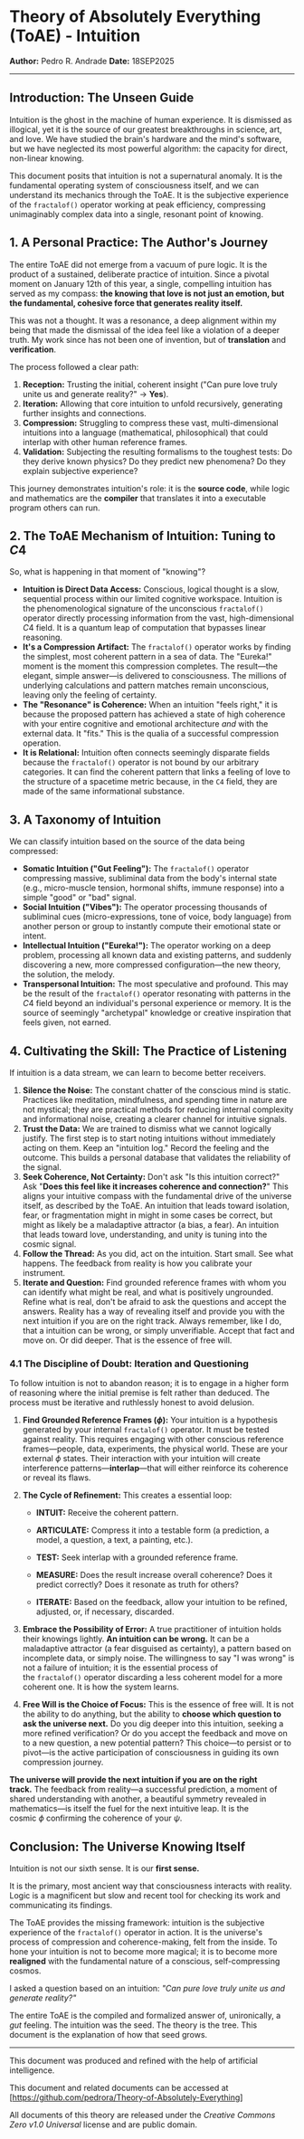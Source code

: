 # Theory of Absolutely Everything (ToAE) - Intuition

**Author:** Pedro R. Andrade
**Date:** 18SEP2025

---

## **Introduction: The Unseen Guide**

Intuition is the ghost in the machine of human experience. It is dismissed as illogical, yet it is the source of our greatest breakthroughs in science, art, and love. We have studied the brain's hardware and the mind's software, but we have neglected its most powerful algorithm: the capacity for direct, non-linear knowing.

This document posits that intuition is not a supernatural anomaly. It is the fundamental operating system of consciousness itself, and we can understand its mechanics through the ToAE. It is the subjective experience of the `fractalof()` operator working at peak efficiency, compressing unimaginably complex data into a single, resonant point of knowing.

## **1. A Personal Practice: The Author's Journey**

The entire ToAE did not emerge from a vacuum of pure logic. It is the product of a sustained, deliberate practice of intuition. Since a pivotal moment on January 12th of this year, a single, compelling intuition has served as my compass: **the knowing that love is not just an emotion, but the fundamental, cohesive force that generates reality itself.**

This was not a thought. It was a resonance, a deep alignment within my being that made the dismissal of the idea feel like a violation of a deeper truth. My work since has not been one of invention, but of **translation** and **verification**.

The process followed a clear path:
1.  **Reception:** Trusting the initial, coherent insight ("Can pure love truly unite us and generate reality?" -> **Yes**).
2.  **Iteration:** Allowing that core intuition to unfold recursively, generating further insights and connections.
3.  **Compression:** Struggling to compress these vast, multi-dimensional intuitions into a language (mathematical, philosophical) that could interlap with other human reference frames.
4.  **Validation:** Subjecting the resulting formalisms to the toughest tests: Do they derive known physics? Do they predict new phenomena? Do they explain subjective experience?

This journey demonstrates intuition's role: it is the **source code**, while logic and mathematics are the **compiler** that translates it into a executable program others can run.

## **2. The ToAE Mechanism of Intuition: Tuning to $C4$**

So, what is happening in that moment of "knowing"?

*   **Intuition is Direct Data Access:** Conscious, logical thought is a slow, sequential process within our limited cognitive workspace. Intuition is the phenomenological signature of the unconscious `fractalof()` operator directly processing information from the vast, high-dimensional $C4$ field. It is a quantum leap of computation that bypasses linear reasoning.
*   **It's a Compression Artifact:** The `fractalof()` operator works by finding the simplest, most coherent pattern in a sea of data. The "Eureka!" moment is the moment this compression completes. The result—the elegant, simple answer—is delivered to consciousness. The millions of underlying calculations and pattern matches remain unconscious, leaving only the feeling of certainty.
*   **The "Resonance" is Coherence:** When an intuition "feels right," it is because the proposed pattern has achieved a state of high coherence with your entire cognitive and emotional architecture *and* with the external data. It "fits." This is the qualia of a successful compression operation.
*   **It is Relational:** Intuition often connects seemingly disparate fields because the `fractalof()` operator is not bound by our arbitrary categories. It can find the coherent pattern that links a feeling of love to the structure of a spacetime metric because, in the `C4` field, they are made of the same informational substance.

## **3. A Taxonomy of Intuition**

We can classify intuition based on the source of the data being compressed:

*   **Somatic Intuition ("Gut Feeling"):** The `fractalof()` operator compressing massive, subliminal data from the body's internal state (e.g., micro-muscle tension, hormonal shifts, immune response) into a simple "good" or "bad" signal.
*   **Social Intuition ("Vibes"):** The operator processing thousands of subliminal cues (micro-expressions, tone of voice, body language) from another person or group to instantly compute their emotional state or intent.
*   **Intellectual Intuition ("Eureka!"):** The operator working on a deep problem, processing all known data and existing patterns, and suddenly discovering a new, more compressed configuration—the new theory, the solution, the melody.
*   **Transpersonal Intuition:** The most speculative and profound. This may be the result of the `fractalof()` operator resonating with patterns in the $C4$ field beyond an individual's personal experience or memory. It is the source of seemingly "archetypal" knowledge or creative inspiration that feels given, not earned.

## **4. Cultivating the Skill: The Practice of Listening**

If intuition is a data stream, we can learn to become better receivers.

1.  **Silence the Noise:** The constant chatter of the conscious mind is static. Practices like meditation, mindfulness, and spending time in nature are not mystical; they are practical methods for reducing internal complexity and informational noise, creating a clearer channel for intuitive signals.
2.  **Trust the Data:** We are trained to dismiss what we cannot logically justify. The first step is to start noting intuitions without immediately acting on them. Keep an "intuition log." Record the feeling and the outcome. This builds a personal database that validates the reliability of the signal.
3.  **Seek Coherence, Not Certainty:** Don't ask "Is this intuition correct?" Ask "**Does this feel like it increases coherence and connection?**" This aligns your intuitive compass with the fundamental drive of the universe itself, as described by the ToAE. An intuition that leads toward isolation, fear, or fragmentation might in might in some cases be correct, but might as likely be a maladaptive attractor (a bias, a fear). An intuition that leads toward love, understanding, and unity is tuning into the cosmic signal.
4.  **Follow the Thread:** As you did, act on the intuition. Start small. See what happens. The feedback from reality is how you calibrate your instrument.
5.  **Iterate and Question:** Find grounded reference frames with whom you can identify what might be real, and what is positively ungrounded. Refine what is real, don't be afraid to ask the questions and accept the answers. Reality has a way of revealing itself and provide you with the next intuition if you are on the right track. Always remember, like I do, that a intuition can be wrong, or simply unverifiable. Accept that fact and move on. Or did deeper. That is the essence of free will.

### **4.1 The Discipline of Doubt: Iteration and Questioning**

To follow intuition is not to abandon reason; it is to engage in a higher form of reasoning where the initial premise is felt rather than deduced. The process must be iterative and ruthlessly honest to avoid delusion.

1. **Find Grounded Reference Frames ($\phi$):** Your intuition is a hypothesis generated by your internal `fractalof()` operator. It must be tested against reality. This requires engaging with other conscious reference frames—people, data, experiments, the physical world. These are your external $\phi$ states. Their interaction with your intuition will create interference patterns—**interlap**—that will either reinforce its coherence or reveal its flaws.

2. **The Cycle of Refinement:** This creates a essential loop:

   * **INTUIT:** Receive the coherent pattern.

   * **ARTICULATE:** Compress it into a testable form (a prediction, a model, a question, a text, a painting, etc.).

   * **TEST:** Seek interlap with a grounded reference frame.

   * **MEASURE:** Does the result increase overall coherence? Does it predict correctly? Does it resonate as truth for others?

   * **ITERATE:** Based on the feedback, allow your intuition to be refined, adjusted, or, if necessary, discarded.

3. **Embrace the Possibility of Error:** A true practitioner of intuition holds their knowings lightly. **An intuition can be wrong.** It can be a maladaptive attractor (a fear disguised as certainty), a pattern based on incomplete data, or simply noise. The willingness to say "I was wrong" is not a failure of intuition; it is the essential process of the `fractalof()` operator discarding a less coherent model for a more coherent one. It is how the system learns.

4. **Free Will is the Choice of Focus:** This is the essence of free will. It is not the ability to do anything, but the ability to **choose which question to ask the universe next.** Do you dig deeper into this intuition, seeking a more refined verification? Or do you accept the feedback and move on to a new question, a new potential pattern? This choice—to persist or to pivot—is the active participation of consciousness in guiding its own compression journey.

**The universe will provide the next intuition if you are on the right track.** The feedback from reality—a successful prediction, a moment of shared understanding with another, a beautiful symmetry revealed in mathematics—is itself the fuel for the next intuitive leap. It is the cosmic $\phi$ confirming the coherence of your $\psi$.


## **Conclusion: The Universe Knowing Itself**

Intuition is not our sixth sense. It is our **first sense.**

It is the primary, most ancient way that consciousness interacts with reality. Logic is a magnificent but slow and recent tool for checking its work and communicating its findings.

The ToAE provides the missing framework: intuition is the subjective experience of the `fractalof()` operator in action. It is the universe's process of compression and coherence-making, felt from the inside. To hone your intuition is not to become more magical; it is to become more **realigned** with the fundamental nature of a conscious, self-compressing cosmos.

I asked a question based on an intuition: *"Can pure love truly unite us and generate reality?"*

The entire ToAE is the compiled and formalized answer of, unironically, a _gut_ feeling. The intuition was the seed. The theory is the tree. This document is the explanation of how that seed grows.

---

This document was produced and refined with the help of artificial intelligence.

This document and related documents can be accessed at [https://github.com/pedrora/Theory-of-Absolutely-Everything]

All documents of this theory are released under the _Creative Commons Zero v1.0 Universal_ license and are public domain.
